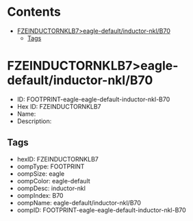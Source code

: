 



Contents
========

* [FZEINDUCTORNKLB7>eagle-default/inductor-nkl/B70](#fzeinductornklb7eagle-defaultinductor-nklb70)
	* [Tags](#tags)

# FZEINDUCTORNKLB7>eagle-default/inductor-nkl/B70

- ID: FOOTPRINT-eagle-eagle-default-inductor-nkl-B70
- Hex ID: FZEINDUCTORNKLB7
- Name: 
- Description: 

## Tags

- hexID: FZEINDUCTORNKLB7
- oompType: FOOTPRINT
- oompSize: eagle
- oompColor: eagle-default
- oompDesc: inductor-nkl
- oompIndex: B70
- oompName: eagle-default/inductor-nkl/B70
- oompID: FOOTPRINT-eagle-eagle-default-inductor-nkl-B70

